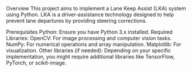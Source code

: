 Overview
This project aims to implement a Lane Keep Assist (LKA) system using Python. LKA is a driver-assistance technology designed to help prevent lane departures by providing steering corrections.

Prerequisites
  Python: Ensure you have Python 3.x installed.
  Required Libraries:
  OpenCV: For image processing and computer vision tasks.
  NumPy: For numerical operations and array manipulation.
  Matplotlib: For visualization.
  Other libraries (if needed): Depending on your specific implementation, you might require additional libraries like TensorFlow, PyTorch, or scikit-image.
